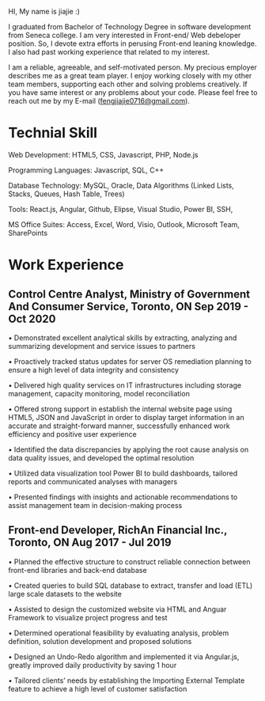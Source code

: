  HI, My name is jiajie :)
 
 
 
 I graduated from Bachelor of Technology Degree in software development from Seneca college.
 I am very interested in Front-end/ Web debeloper position.
 So, I devote extra efforts in perusing Front-end leaning knowledge.
 I also had past working experience that related to my interest.
 
 
 
 
 I am a reliable, agreeable, and self-motivated person. 
 My precious employer describes me as a great team player.
 I enjoy working closely with my other team members, supporting each other and solving problems creatively.
 If you have same interest or any problems about your code.
 Please feel free to reach out me by my E-mail (fengjiajie0716@gmail.com).
 
 
 # Technial Skill
 
Web Development:  HTML5, CSS, Javascript, PHP, Node.js

Programming Languages: Javascript, SQL, C++

Database Technology: MySQL, Oracle, Data Algorithms (Linked Lists, Stacks, Queues, Hash Table, Trees)

Tools: React.js, Angular, Github, Elipse, Visual Studio, Power BI, SSH, 

MS Office Suites: Access, Excel, Word, Visio, Outlook, Microsoft Team, SharePoints 

# Work Experience 

## Control Centre Analyst, Ministry of Government And Consumer Service, Toronto, ON                                 Sep 2019 - Oct 2020
•	Demonstrated excellent analytical skills by extracting, analyzing and summarizing development and service issues to partners

•	Proactively tracked status updates for server OS remediation planning to ensure a high level of data integrity and consistency 

•	Delivered high quality services on IT infrastructures including storage management, capacity monitoring, model reconciliation

•	Offered strong support in establish the internal website page using HTML5, JSON and JavaScript in order to display target information in an accurate and straight-forward manner, successfully enhanced work efficiency and positive user experience 

•	Identified the data discrepancies by applying the root cause analysis on data quality issues, and developed the optimal resolution 

•	Utilized data visualization tool Power BI to build dashboards, tailored reports and communicated analyses with managers

•	Presented findings with insights and actionable recommendations to assist management team in decision-making process


## Front-end Developer, RichAn Financial Inc., Toronto, ON                                                                               Aug 2017 - Jul 2019
•	Planned the effective structure to construct reliable connection between front-end libraries and back-end database  

•	Created queries to build SQL database to extract, transfer and load (ETL) large scale datasets to the website

•	Assisted to design the customized website via HTML and Anguar Framework to visualize project progress and test

•	Determined operational feasibility by evaluating analysis, problem definition, solution development and proposed solutions

•	Designed an Undo-Redo algorithm and implemented it via Angular.js, greatly improved daily productivity by saving 1 hour

•	Tailored clients’ needs by establishing the Importing External Template feature to achieve a high level of customer satisfaction











 
